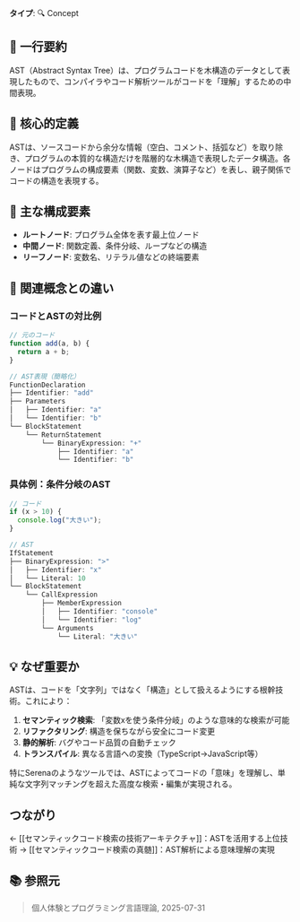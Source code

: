 **タイプ**: 🔍 Concept

## 📝 一行要約
AST（Abstract Syntax Tree）は、プログラムコードを木構造のデータとして表現したもので、コンパイラやコード解析ツールがコードを「理解」するための中間表現。

## 🎯 核心的定義
ASTは、ソースコードから余分な情報（空白、コメント、括弧など）を取り除き、プログラムの本質的な構造だけを階層的な木構造で表現したデータ構造。各ノードはプログラムの構成要素（関数、変数、演算子など）を表し、親子関係でコードの構造を表現する。

## 🌟 主な構成要素
- **ルートノード**: プログラム全体を表す最上位ノード
- **中間ノード**: 関数定義、条件分岐、ループなどの構造
- **リーフノード**: 変数名、リテラル値などの終端要素

## 🔄 関連概念との違い
### コードとASTの対比例
```javascript
// 元のコード
function add(a, b) {
  return a + b;
}

// AST表現（簡略化）
FunctionDeclaration
├── Identifier: "add"
├── Parameters
│   ├── Identifier: "a"
│   └── Identifier: "b"
└── BlockStatement
    └── ReturnStatement
        └── BinaryExpression: "+"
            ├── Identifier: "a"
            └── Identifier: "b"
```

### 具体例：条件分岐のAST
```javascript
// コード
if (x > 10) {
  console.log("大きい");
}

// AST
IfStatement
├── BinaryExpression: ">"
│   ├── Identifier: "x"
│   └── Literal: 10
└── BlockStatement
    └── CallExpression
        ├── MemberExpression
        │   ├── Identifier: "console"
        │   └── Identifier: "log"
        └── Arguments
            └── Literal: "大きい"
```

## 💡 なぜ重要か
ASTは、コードを「文字列」ではなく「構造」として扱えるようにする根幹技術。これにより：
1. **セマンティック検索**: 「変数xを使う条件分岐」のような意味的な検索が可能
2. **リファクタリング**: 構造を保ちながら安全にコード変更
3. **静的解析**: バグやコード品質の自動チェック
4. **トランスパイル**: 異なる言語への変換（TypeScript→JavaScript等）

特にSerenaのようなツールでは、ASTによってコードの「意味」を理解し、単純な文字列マッチングを超えた高度な検索・編集が実現される。

## つながり
← [[セマンティックコード検索の技術アーキテクチャ]]：ASTを活用する上位技術
→ [[セマンティックコード検索の真髄]]：AST解析による意味理解の実現

## 📚 参照元
> 個人体験とプログラミング言語理論, 2025-07-31
